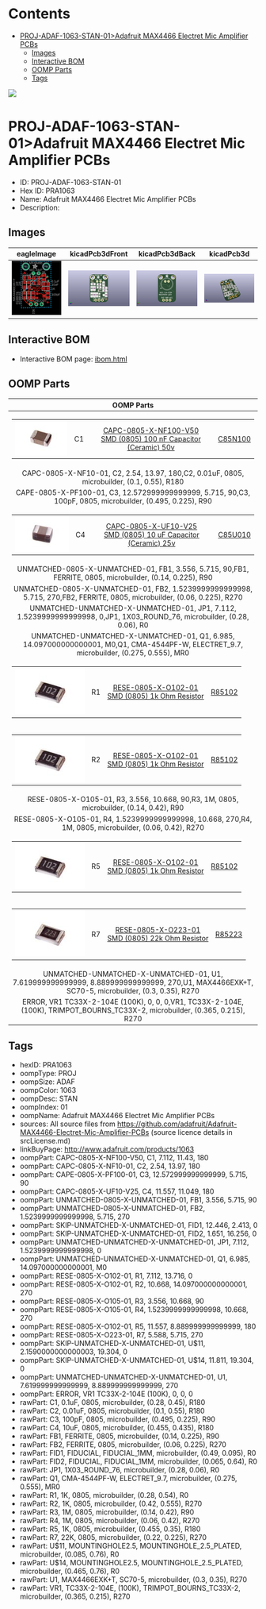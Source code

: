 



Contents
========

* [PROJ-ADAF-1063-STAN-01>Adafruit MAX4466 Electret Mic Amplifier PCBs](#proj-adaf-1063-stan-01adafruit-max4466-electret-mic-amplifier-pcbs)
	* [Images](#images)
	* [Interactive BOM](#interactive-bom)
	* [OOMP Parts](#oomp-parts)
	* [Tags](#tags)
  
![][im]
# PROJ-ADAF-1063-STAN-01>Adafruit MAX4466 Electret Mic Amplifier PCBs

- ID: PROJ-ADAF-1063-STAN-01
- Hex ID: PRA1063
- Name: Adafruit MAX4466 Electret Mic Amplifier PCBs
- Description: 

## Images
  
  

|eagleImage|kicadPcb3dFront|kicadPcb3dBack|kicadPcb3d|
| :---: | :---: | :---: | :---: |
|[![eagleImage](eagleImage_140.png)](eagleImage_600.png)|[![kicadPcb3dFront](kicadPcb3dFront_140.png)](kicadPcb3dFront_600.png)|[![kicadPcb3dBack](kicadPcb3dBack_140.png)](kicadPcb3dBack_600.png)|[![kicadPcb3d](kicadPcb3d_140.png)](kicadPcb3d_600.png)|

## Interactive BOM

- Interactive BOM page: [ibom.html](kicad/bom/ibom.html)

## OOMP Parts
  

|OOMP Parts|
| :---: |
|<table><tr><td>![CAPC-0805-X-NF100-V50](https://raw.githubusercontent.com/oomlout/oomlout_OOMP_parts/main/CAPC-0805-X-NF100-V50/image_140.jpg)</td><td> C1</td><td>[CAPC-0805-X-NF100-V50<br>SMD (0805) 100 nF Capacitor (Ceramic) 50v](https://github.com/oomlout/oomlout_OOMP_parts/tree/main/CAPC-0805-X-NF100-V50/)</td><td>[C85N100](https://github.com/oomlout/oomlout_OOMP_parts/tree/main/CAPC-0805-X-NF100-V50/)</td></tr></table>|
|CAPC-0805-X-NF10-01, C2, 2.54, 13.97, 180,C2, 0.01uF, 0805, microbuilder, (0.1, 0.55), R180|
|CAPE-0805-X-PF100-01, C3, 12.572999999999999, 5.715, 90,C3, 100pF, 0805, microbuilder, (0.495, 0.225), R90|
|<table><tr><td>![CAPC-0805-X-UF10-V25](https://raw.githubusercontent.com/oomlout/oomlout_OOMP_parts/main/CAPC-0805-X-UF10-V25/image_140.jpg)</td><td> C4</td><td>[CAPC-0805-X-UF10-V25<br>SMD (0805) 10 uF Capacitor (Ceramic) 25v](https://github.com/oomlout/oomlout_OOMP_parts/tree/main/CAPC-0805-X-UF10-V25/)</td><td>[C85U010](https://github.com/oomlout/oomlout_OOMP_parts/tree/main/CAPC-0805-X-UF10-V25/)</td></tr></table>|
|UNMATCHED-0805-X-UNMATCHED-01, FB1, 3.556, 5.715, 90,FB1, FERRITE, 0805, microbuilder, (0.14, 0.225), R90|
|UNMATCHED-0805-X-UNMATCHED-01, FB2, 1.5239999999999998, 5.715, 270,FB2, FERRITE, 0805, microbuilder, (0.06, 0.225), R270|
|UNMATCHED-UNMATCHED-X-UNMATCHED-01, JP1, 7.112, 1.5239999999999998, 0,JP1, 1X03_ROUND_76, microbuilder, (0.28, 0.06), R0|
|UNMATCHED-UNMATCHED-X-UNMATCHED-01, Q1, 6.985, 14.097000000000001, M0,Q1, CMA-4544PF-W, ELECTRET_9.7, microbuilder, (0.275, 0.555), MR0|
|<table><tr><td>![RESE-0805-X-O102-01](https://raw.githubusercontent.com/oomlout/oomlout_OOMP_parts/main/RESE-0805-X-O102-01/image_140.jpg)</td><td> R1</td><td>[RESE-0805-X-O102-01<br>SMD (0805) 1k Ohm Resistor](https://github.com/oomlout/oomlout_OOMP_parts/tree/main/RESE-0805-X-O102-01/)</td><td>[R85102](https://github.com/oomlout/oomlout_OOMP_parts/tree/main/RESE-0805-X-O102-01/)</td></tr></table>|
|<table><tr><td>![RESE-0805-X-O102-01](https://raw.githubusercontent.com/oomlout/oomlout_OOMP_parts/main/RESE-0805-X-O102-01/image_140.jpg)</td><td> R2</td><td>[RESE-0805-X-O102-01<br>SMD (0805) 1k Ohm Resistor](https://github.com/oomlout/oomlout_OOMP_parts/tree/main/RESE-0805-X-O102-01/)</td><td>[R85102](https://github.com/oomlout/oomlout_OOMP_parts/tree/main/RESE-0805-X-O102-01/)</td></tr></table>|
|RESE-0805-X-O105-01, R3, 3.556, 10.668, 90,R3, 1M, 0805, microbuilder, (0.14, 0.42), R90|
|RESE-0805-X-O105-01, R4, 1.5239999999999998, 10.668, 270,R4, 1M, 0805, microbuilder, (0.06, 0.42), R270|
|<table><tr><td>![RESE-0805-X-O102-01](https://raw.githubusercontent.com/oomlout/oomlout_OOMP_parts/main/RESE-0805-X-O102-01/image_140.jpg)</td><td> R5</td><td>[RESE-0805-X-O102-01<br>SMD (0805) 1k Ohm Resistor](https://github.com/oomlout/oomlout_OOMP_parts/tree/main/RESE-0805-X-O102-01/)</td><td>[R85102](https://github.com/oomlout/oomlout_OOMP_parts/tree/main/RESE-0805-X-O102-01/)</td></tr></table>|
|<table><tr><td>![RESE-0805-X-O223-01](https://raw.githubusercontent.com/oomlout/oomlout_OOMP_parts/main/RESE-0805-X-O223-01/image_140.jpg)</td><td> R7</td><td>[RESE-0805-X-O223-01<br>SMD (0805) 22k Ohm Resistor](https://github.com/oomlout/oomlout_OOMP_parts/tree/main/RESE-0805-X-O223-01/)</td><td>[R85223](https://github.com/oomlout/oomlout_OOMP_parts/tree/main/RESE-0805-X-O223-01/)</td></tr></table>|
|UNMATCHED-UNMATCHED-X-UNMATCHED-01, U1, 7.619999999999999, 8.889999999999999, 270,U1, MAX4466EXK+T, SC70-5, microbuilder, (0.3, 0.35), R270|
|ERROR, VR1 TC33X-2-104E (100K), 0, 0, 0,VR1, TC33X-2-104E, (100K), TRIMPOT_BOURNS_TC33X-2, microbuilder, (0.365, 0.215), R270|

## Tags

- hexID: PRA1063
- oompType: PROJ
- oompSize: ADAF
- oompColor: 1063
- oompDesc: STAN
- oompIndex: 01
- oompName: Adafruit MAX4466 Electret Mic Amplifier PCBs
- sources: All source files from https://github.com/adafruit/Adafruit-MAX4466-Electret-Mic-Amplifier-PCBs (source licence details in srcLicense.md)
- linkBuyPage: http://www.adafruit.com/products/1063
- oompPart: CAPC-0805-X-NF100-V50, C1, 7.112, 11.43, 180
- oompPart: CAPC-0805-X-NF10-01, C2, 2.54, 13.97, 180
- oompPart: CAPE-0805-X-PF100-01, C3, 12.572999999999999, 5.715, 90
- oompPart: CAPC-0805-X-UF10-V25, C4, 11.557, 11.049, 180
- oompPart: UNMATCHED-0805-X-UNMATCHED-01, FB1, 3.556, 5.715, 90
- oompPart: UNMATCHED-0805-X-UNMATCHED-01, FB2, 1.5239999999999998, 5.715, 270
- oompPart: SKIP-UNMATCHED-X-UNMATCHED-01, FID1, 12.446, 2.413, 0
- oompPart: SKIP-UNMATCHED-X-UNMATCHED-01, FID2, 1.651, 16.256, 0
- oompPart: UNMATCHED-UNMATCHED-X-UNMATCHED-01, JP1, 7.112, 1.5239999999999998, 0
- oompPart: UNMATCHED-UNMATCHED-X-UNMATCHED-01, Q1, 6.985, 14.097000000000001, M0
- oompPart: RESE-0805-X-O102-01, R1, 7.112, 13.716, 0
- oompPart: RESE-0805-X-O102-01, R2, 10.668, 14.097000000000001, 270
- oompPart: RESE-0805-X-O105-01, R3, 3.556, 10.668, 90
- oompPart: RESE-0805-X-O105-01, R4, 1.5239999999999998, 10.668, 270
- oompPart: RESE-0805-X-O102-01, R5, 11.557, 8.889999999999999, 180
- oompPart: RESE-0805-X-O223-01, R7, 5.588, 5.715, 270
- oompPart: SKIP-UNMATCHED-X-UNMATCHED-01, U$11, 2.1590000000000003, 19.304, 0
- oompPart: SKIP-UNMATCHED-X-UNMATCHED-01, U$14, 11.811, 19.304, 0
- oompPart: UNMATCHED-UNMATCHED-X-UNMATCHED-01, U1, 7.619999999999999, 8.889999999999999, 270
- oompPart: ERROR, VR1 TC33X-2-104E (100K), 0, 0, 0
- rawPart: C1, 0.1uF, 0805, microbuilder, (0.28, 0.45), R180
- rawPart: C2, 0.01uF, 0805, microbuilder, (0.1, 0.55), R180
- rawPart: C3, 100pF, 0805, microbuilder, (0.495, 0.225), R90
- rawPart: C4, 10uF, 0805, microbuilder, (0.455, 0.435), R180
- rawPart: FB1, FERRITE, 0805, microbuilder, (0.14, 0.225), R90
- rawPart: FB2, FERRITE, 0805, microbuilder, (0.06, 0.225), R270
- rawPart: FID1, FIDUCIAL, FIDUCIAL_1MM, microbuilder, (0.49, 0.095), R0
- rawPart: FID2, FIDUCIAL, FIDUCIAL_1MM, microbuilder, (0.065, 0.64), R0
- rawPart: JP1, 1X03_ROUND_76, microbuilder, (0.28, 0.06), R0
- rawPart: Q1, CMA-4544PF-W, ELECTRET_9.7, microbuilder, (0.275, 0.555), MR0
- rawPart: R1, 1K, 0805, microbuilder, (0.28, 0.54), R0
- rawPart: R2, 1K, 0805, microbuilder, (0.42, 0.555), R270
- rawPart: R3, 1M, 0805, microbuilder, (0.14, 0.42), R90
- rawPart: R4, 1M, 0805, microbuilder, (0.06, 0.42), R270
- rawPart: R5, 1K, 0805, microbuilder, (0.455, 0.35), R180
- rawPart: R7, 22K, 0805, microbuilder, (0.22, 0.225), R270
- rawPart: U$11, MOUNTINGHOLE2.5, MOUNTINGHOLE_2.5_PLATED, microbuilder, (0.085, 0.76), R0
- rawPart: U$14, MOUNTINGHOLE2.5, MOUNTINGHOLE_2.5_PLATED, microbuilder, (0.465, 0.76), R0
- rawPart: U1, MAX4466EXK+T, SC70-5, microbuilder, (0.3, 0.35), R270
- rawPart: VR1, TC33X-2-104E, (100K), TRIMPOT_BOURNS_TC33X-2, microbuilder, (0.365, 0.215), R270



[im]: kicadPcb3d_450.png
